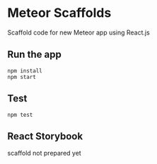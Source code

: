 # Meteor Scaffolds
Scaffold code for new Meteor app using React.js

## Run the app

```
npm install
npm start
```

## Test
```
npm test
```

## React Storybook

scaffold not prepared yet
